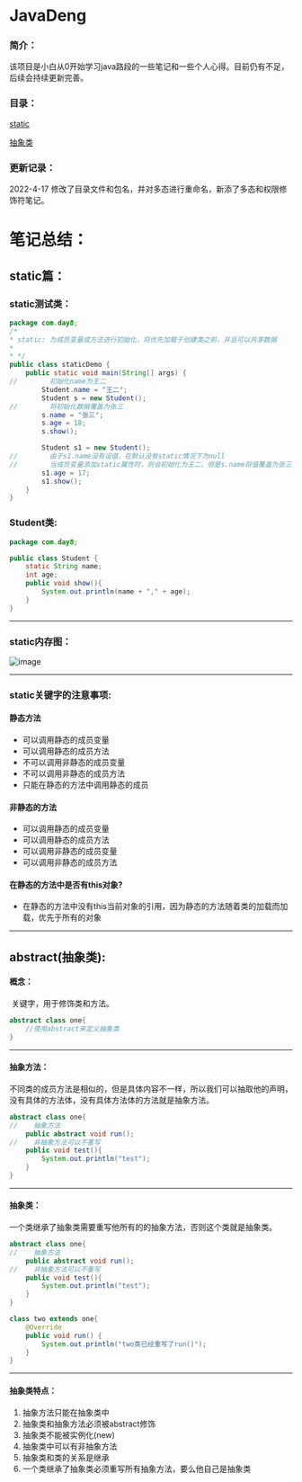 # JavaDeng

### 简介：

​		该项目是小白从0开始学习java路段的一些笔记和一些个人心得。目前仍有不足，后续会持续更新完善。



### 目录：

[static](#static篇)

[抽象类](#abstract(抽象类))

### 更新记录：

2022-4-17 修改了目录文件和包名，并对多态进行重命名，新添了多态和权限修饰符笔记。



# 笔记总结：

## static篇：<a href="static篇" ></a>

### static测试类：

```java
package com.day8;
/*
* static: 为成员变量或方法进行初始化，将优先加载于创建类之前，并且可以共享数据
*
* */
public class staticDemo {
    public static void main(String[] args) {
//        初始化name为王二
        Student.name = "王二";
        Student s = new Student();
//        将初始化数据覆盖为张三
        s.name = "张三";
        s.age = 18;
        s.show();

        Student s1 = new Student();
//        由于s1.name没有设值，在默认没有static情况下为null
//        当成员变量添加static属性时，则会初始化为王二，但是s.name将值覆盖为张三，所以s1.name在没有赋值的情况下，他的值与s.name共享
        s1.age = 17;
        s1.show();
    }
}

```

### Student类:

```java
package com.day8;

public class Student {
    static String name;
    int age;
    public void show(){
        System.out.println(name + "," + age);
    }
}
```

------

### static内存图：

![image](C:\Users\阿灯\Desktop\笔记\java\static内存图.png)

------

### static关键字的注意事项:

#### 	静态方法

- 可以调用静态的成员变量
- 可以调用静态的成员方法
- 不可以调用非静态的成员变量
- 不可以调用非静态的成员方法
- 只能在静态的方法中调用静态的成员

#### 	非静态的方法

- 可以调用静态的成员变量
- 可以调用静态的成员方法
- 可以调用非静态的成员变量
- 可以调用非静态的成员方法

#### 在静态的方法中是否有this对象?

- 在静态的方法中没有this当前对象的引用，因为静态的方法随着类的加载而加载，优先于所有的对象

------

## abstract(抽象类):<a name="abstract(抽象类)" ></a>

#### 概念：		

​		关键字，用于修饰类和方法。

```java
abstract class one{
    //使用abstract来定义抽象类
}
```



------

#### 抽象方法：

​		不同类的成员方法是相似的，但是具体内容不一样，所以我们可以抽取他的声明，没有具体的方法体，没有具体方法体的方法就是抽象方法。

```java
abstract class one{
//    抽象方法
    public abstract void run();
//    非抽象方法可以不重写
    public void test(){
        System.out.println("test");
    }
}
```



------

#### 抽象类：

​		一个类继承了抽象类需要重写他所有的的抽象方法，否则这个类就是抽象类。

```java
abstract class one{
//    抽象方法
    public abstract void run();
//    非抽象方法可以不重写
    public void test(){
        System.out.println("test");
    }
}

class two extends one{
    @Override
    public void run() {
        System.out.println("two类已经重写了run()");
    }
}
```

------

#### 抽象类特点：

1. 抽象方法只能在抽象类中
2. 抽象类和抽象方法必须被abstract修饰
3. 抽象类不能被实例化(new)
4. 抽象类中可以有非抽象方法
5. 抽象类和类的关系是继承
6. 一个类继承了抽象类必须重写所有抽象方法，要么他自己是抽象类
